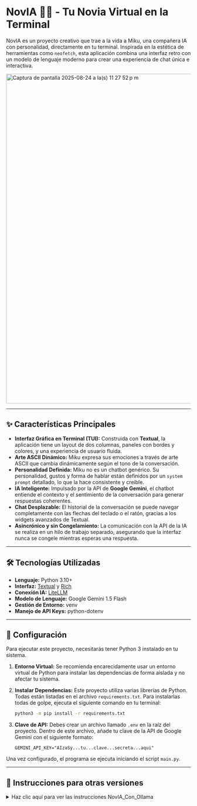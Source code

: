 # NovIA 🤖💕 - Tu Novia Virtual en la Terminal

NovIA es un proyecto creativo que trae a la vida a Miku, una compañera IA con personalidad, directamente en tu terminal. Inspirada en la estética de herramientas como `neofetch`, esta aplicación combina una interfaz retro con un modelo de lenguaje moderno para crear una experiencia de chat única e interactiva.

<img width="1440" height="900" alt="Captura de pantalla 2025-08-24 a la(s) 11 27 52 p m" src="https://github.com/user-attachments/assets/b539e078-325a-47c7-b91a-d2438c17f3f6" />

---

## ✨ Características Principales

* **Interfaz Gráfica en Terminal (TUI):** Construida con **Textual**, la aplicación tiene un layout de dos columnas, paneles con bordes y colores, y una experiencia de usuario fluida.
* **Arte ASCII Dinámico:** Miku expresa sus emociones a través de arte ASCII que cambia dinámicamente según el tono de la conversación.
* **Personalidad Definida:** Miku no es un chatbot genérico. Su personalidad, gustos y forma de hablar están definidos por un `system prompt` detallado, lo que la hace consistente y creíble.
* **IA Inteligente:** Impulsado por la API de **Google Gemini**, el chatbot entiende el contexto y el sentimiento de la conversación para generar respuestas coherentes.
* **Chat Desplazable:** El historial de la conversación se puede navegar completamente con las flechas del teclado o el ratón, gracias a los widgets avanzados de Textual.
* **Asincrónico y sin Congelamiento:** La comunicación con la API de la IA se realiza en un hilo de trabajo separado, asegurando que la interfaz nunca se congele mientras esperas una respuesta.

---

## 🛠️ Tecnologías Utilizadas

* **Lenguaje:** Python 3.10+
* **Interfaz:** [Textual](https://github.com/Textualize/textual) y [Rich](https://github.com/Textualize/rich)
* **Conexión IA:** [LiteLLM](https://github.com/BerriAI/litellm)
* **Modelo de Lenguaje:** Google Gemini 1.5 Flash
* **Gestión de Entorno:** venv
* **Manejo de API Keys:** python-dotenv

---

## 🚀 Configuración

Para ejecutar este proyecto, necesitarás tener Python 3 instalado en tu sistema.

1.  **Entorno Virtual:** Se recomienda encarecidamente usar un entorno virtual de Python para instalar las dependencias de forma aislada y no afectar tu sistema.

2.  **Instalar Dependencias:** Este proyecto utiliza varias librerías de Python. Todas están listadas en el archivo `requirements.txt`. Para instalarlas todas de golpe, ejecuta el siguiente comando en tu terminal:
    ```bash
    python3 -m pip install -r requirements.txt
    ```

3.  **Clave de API:** Debes crear un archivo llamado `.env` en la raíz del proyecto. Dentro de este archivo, añade tu clave de la API de Google Gemini con el siguiente formato:
    ```
    GEMINI_API_KEY="AIzaSy...tu...clave...secreta...aqui"
    ```

Una vez configurado, el programa se ejecuta iniciando el script `main.py`.


---


## 👻 Instrucciones para otras versiones
<details>
<summary>Haz clic aquí para ver las instrucciones NovIA_Con_Ollama</summary>

### 1. Lo primero que tienes que hacer es Descargar e Instalar OLLAMA

### 2. Despues en la terminal escribe este comando: 
    
    ollama run phi3:mini

### 3.  **Instalar Dependencias:** Este proyecto utiliza varias librerías de Python. Todas están listadas en el archivo `requirements.txt`. Para instalarlas todas de golpe, ejecuta el siguiente comando en tu terminal:
    python3 -m pip install -r requirements.txt
     
</details>

</details>

